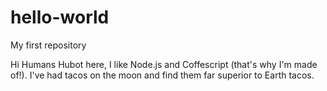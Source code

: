# hello-world
My first repository 

Hi Humans
Hubot here, I like Node.js and Coffescript (that's why I'm made of!).
I've had tacos on the moon and find them far superior to Earth tacos.
